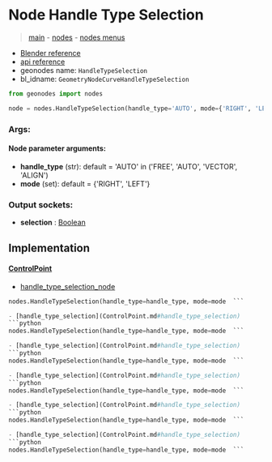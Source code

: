 # Node Handle Type Selection

> [main](../structure.md) - [nodes](nodes.md) - [nodes menus](nodes_menus.md)

- [Blender reference](https://docs.blender.org/manual/en/latest/modeling/geometry_nodes/curve/handle_type_selection.html)
- [api reference](https://docs.blender.org/api/current/bpy.types.GeometryNodeCurveHandleTypeSelection.html)
- geonodes name: `HandleTypeSelection`
- bl_idname: `GeometryNodeCurveHandleTypeSelection`

```python
from geonodes import nodes

node = nodes.HandleTypeSelection(handle_type='AUTO', mode={'RIGHT', 'LEFT'})
```

### Args:

#### Node parameter arguments:

- **handle_type** (str): default = 'AUTO' in ('FREE', 'AUTO', 'VECTOR', 'ALIGN')
- **mode** (set): default = {'RIGHT', 'LEFT'}

### Output sockets:

- **selection** : [Boolean](Boolean.md)

## Implementation

#### [ControlPoint](ControlPoint.md)

 - [handle_type_selection_node](ControlPoint.md#handle_type_selection_node)
  ```python
  nodes.HandleTypeSelection(handle_type=handle_type, mode=mode  ```

 - [handle_type_selection](ControlPoint.md#handle_type_selection)
  ```python
  nodes.HandleTypeSelection(handle_type=handle_type, mode=mode  ```

 - [handle_type_selection](ControlPoint.md#handle_type_selection)
  ```python
  nodes.HandleTypeSelection(handle_type=handle_type, mode=mode  ```

 - [handle_type_selection](ControlPoint.md#handle_type_selection)
  ```python
  nodes.HandleTypeSelection(handle_type=handle_type, mode=mode  ```

 - [handle_type_selection](ControlPoint.md#handle_type_selection)
  ```python
  nodes.HandleTypeSelection(handle_type=handle_type, mode=mode  ```

 - [handle_type_selection](ControlPoint.md#handle_type_selection)
  ```python
  nodes.HandleTypeSelection(handle_type=handle_type, mode=mode  ```

